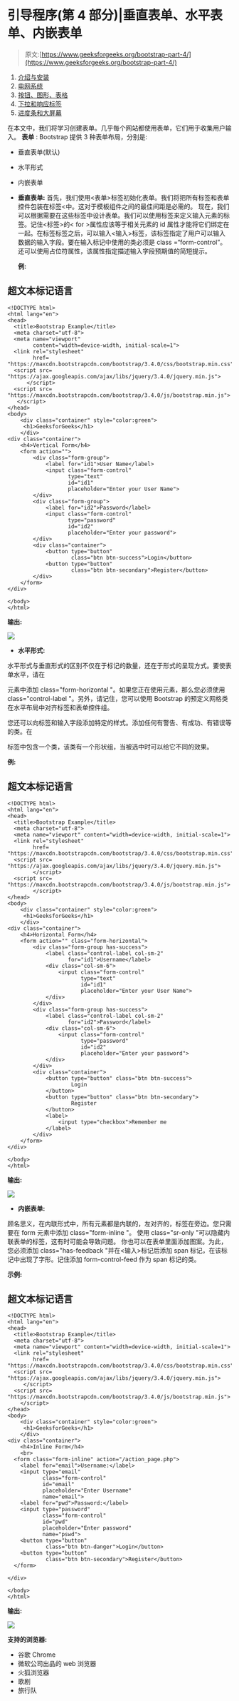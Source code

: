 # 引导程序(第 4 部分)|垂直表单、水平表单、内嵌表单

> 原文:[https://www.geeksforgeeks.org/bootstrap-part-4/](https://www.geeksforgeeks.org/bootstrap-part-4/)

1.  [介绍与安装](https://www.geeksforgeeks.org/beginning-bootstrap-part-1/)
2.  [电网系统](https://www.geeksforgeeks.org/bootstrap-part-2/)
3.  [按钮、图形、表格](https://www.geeksforgeeks.org/bootstrap-part-3/)
4.  [下拉和响应标签](https://www.geeksforgeeks.org/bootstrap-part-5/)
5.  [进度条和大屏幕](https://www.geeksforgeeks.org/bootstrap-part-6-progress-bar-jumbotron/)

在本文中，我们将学习创建表单。几乎每个网站都使用表单，它们用于收集用户输入。
**表单** :
Bootstrap 提供 3 种表单布局，分别是:

*   垂直表单(默认)
*   水平形式
*   内嵌表单
*   **垂直表单:**
    首先，我们使用<表单>标签初始化表单。我们将把所有标签和表单控件包装在标签<中。这对于模板组件之间的最佳间距是必需的。
    现在，我们可以根据需要在这些标签中设计表单。我们可以使用标签来定义输入元素的标签。记住<标签>的< for >属性应该等于相关元素的 id 属性才能将它们绑定在一起。在标签标签之后，可以输入<输入>标签，该标签指定了用户可以输入数据的输入字段。要在输入标记中使用的类必须是 class =“form-control”。还可以使用占位符属性，该属性指定描述输入字段预期值的简短提示。

    **例:**

## 超文本标记语言

```
<!DOCTYPE html>
<html lang="en">
<head>
  <title>Bootstrap Example</title>
  <meta charset="utf-8">
  <meta name="viewport"
        content="width=device-width, initial-scale=1">
  <link rel="stylesheet"
        href=
"https://maxcdn.bootstrapcdn.com/bootstrap/3.4.0/css/bootstrap.min.css">
  <script src=
"https://ajax.googleapis.com/ajax/libs/jquery/3.4.0/jquery.min.js">
      </script>
  <script src=
"https://maxcdn.bootstrapcdn.com/bootstrap/3.4.0/js/bootstrap.min.js">
   </script>
</head>
<body>
    <div class="container" style="color:green">
     <h1>GeeksforGeeks</h1>
    </div>
<div class="container">
    <h4>Vertical Form</h4>
    <form action="">
        <div class="form-group">
            <label for="id1">User Name</label>
            <input class="form-control"
                   type="text"
                   id="id1"
                   placeholder="Enter your User Name">
        </div>
        <div class="form-group">
            <label for="id2">Password</label>
            <input class="form-control"
                   type="password"
                   id="id2"
                   placeholder="Enter your password">
        </div>
        <div class="container">
            <button type="button"
                    class="btn btn-success">Login</button>
            <button type="button"
                    class="btn btn-secondary">Register</button>
        </div>
    </form>
</div>

</body>
</html>
```

**输出:**

![](img/2d1dc7a95d199fb9e547f7c730da800d.png)

*   **水平形式:**

水平形式与垂直形式的区别不仅在于标记的数量，还在于形式的呈现方式。要使表单水平，请在

<form>元素中添加 class="form-horizontal "。如果您正在使用<label>元素，那么您必须使用 class="control-label "。另外，请记住，您可以使用 Bootstrap 的预定义网格类在水平布局中对齐标签和表单控件组。</label></form>

您还可以向标签和输入字段添加特定的样式。添加任何有警告、有成功、有错误等的类。在

标签中包含一个类，该类有一个形状组，当被选中时可以给它不同的效果。

**例:**

## 超文本标记语言

```
<!DOCTYPE html>
<html lang="en">
<head>
  <title>Bootstrap Example</title>
  <meta charset="utf-8">
  <meta name="viewport" content="width=device-width, initial-scale=1">
  <link rel="stylesheet"
        href=
"https://maxcdn.bootstrapcdn.com/bootstrap/3.4.0/css/bootstrap.min.css">
  <script src=
"https://ajax.googleapis.com/ajax/libs/jquery/3.4.0/jquery.min.js">
        </script>
  <script src=
"https://maxcdn.bootstrapcdn.com/bootstrap/3.4.0/js/bootstrap.min.js">
        </script>
</head>
<body>
    <div class="container" style="color:green">
     <h1>GeeksforGeeks</h1>
    </div>
<div class="container">
    <h4>Horizontal Form</h4>
    <form action="" class="form-horizontal">
        <div class="form-group has-success">
            <label class="control-label col-sm-2"
                   for="id1">Username</label>
            <div class="col-sm-6">
                <input class="form-control"
                       type="text"
                       id="id1"
                       placeholder="Enter your User Name">
            </div>
        </div>
        <div class="form-group has-success">
            <label class="control-label col-sm-2"
                   for="id2">Password</label>
            <div class="col-sm-6">
                <input class="form-control"
                       type="password"
                       id="id2"
                       placeholder="Enter your password">
            </div>
        </div>
        <div class="container">
            <button type="button" class="btn btn-success">
                    Login
            </button>
            <button type="button" class="btn btn-secondary">
                    Register
            </button>
            <label>
                <input type="checkbox">Remember me
            </label>
        </div>
    </form>
</div>

</body>
</html>
```

**输出:**

![](img/25eca72343d789e63e7b3ec331eedea1.png)

*   **内嵌表单:**

顾名思义，在内联形式中，所有元素都是内联的，左对齐的，标签在旁边。您只需要在 form 元素中添加 class="form-inline "。
使用 class="sr-only "可以隐藏内联表单的标签，这有时可能会导致问题。
你也可以在表单里面添加图案。为此，您必须添加 class="has-feedback "并在<输入>标记后添加 span 标记，在该标记中出现了字形。记住添加 form-control-feed 作为 span 标记的类。

**示例:**

## 超文本标记语言

```
<!DOCTYPE html>
<html lang="en">
<head>
  <title>Bootstrap Example</title>
  <meta charset="utf-8">
  <meta name="viewport" content="width=device-width, initial-scale=1">
  <link rel="stylesheet"
        href=
"https://maxcdn.bootstrapcdn.com/bootstrap/3.4.0/css/bootstrap.min.css">
  <script src=
"https://ajax.googleapis.com/ajax/libs/jquery/3.4.0/jquery.min.js">
     </script>
  <script src=
"https://maxcdn.bootstrapcdn.com/bootstrap/3.4.0/js/bootstrap.min.js">
    </script>
</head>
<body>
    <div class="container" style="color:green">
     <h1>GeeksforGeeks</h1>
    </div>
<div class="container">
    <h4>Inline Form</h4>
    <br>
  <form class="form-inline" action="/action_page.php">
    <label for="email">Username:</label>
    <input type="email"
           class="form-control"
           id="email"
           placeholder="Enter Username"
           name="email">
    <label for="pwd">Password:</label>
    <input type="password"
           class="form-control"
           id="pwd"
           placeholder="Enter password"
           name="pswd">
    <button type="button"
            class="btn btn-danger">Login</button>
    <button type="button"
            class="btn btn-secondary">Register</button>
  </form>

</div>

</body>
</html>
```

**输出:**

![](img/653a9a92f697455c1cc010f7ab648560.png)

**支持的浏览器:**

*   谷歌 Chrome
*   微软公司出品的 web 浏览器
*   火狐浏览器
*   歌剧
*   旅行队